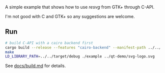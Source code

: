 A simple example that shows how to use *resvg* from GTK+ through C-API.

I'm not good with C and GTK+ so any suggestions are welcome.

## Run

```bash
# build C-API with a cairo backend first
cargo build --release --features "cairo-backend" --manifest-path ../../capi/Cargo.toml
make
LD_LIBRARY_PATH=../../target/debug ./example ../qt-demo/svg-logo.svg
```

See [docs/build.md](../../docs/build.md) for details.
